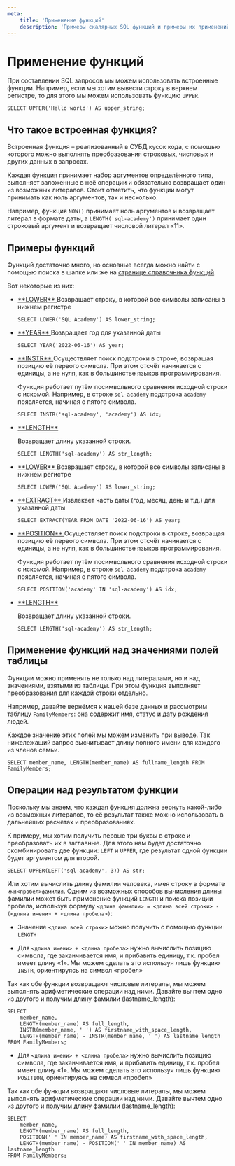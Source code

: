 ```yaml
---
meta:
    title: 'Применение функций'
    description: 'Примеры скалярных SQL функций и примеры их применений над литералами и над значениями полей из таблиц'
---
```


# Применение функций

При составлении SQL запросов мы можем использовать встроенные функции.
Например, если мы хотим вывести строку в верхнем регистре, то для этого мы можем использовать функцию `UPPER`.

```sql-executable
SELECT UPPER('Hello world') AS upper_string;
```

## Что такое встроенная функция?

Встроенная функция – реализованный в СУБД кусок кода, с помощью которого можно выполнять преобразования строковых, числовых и других данных в запросах.

Каждая функция принимает набор аргументов определённого типа, выполняет заложенные в неё операции и обязательно возвращает один из возможных литералов. Стоит отметить, что функции могут принимать как ноль аргументов, так и несколько.

Например, функция `NOW()` принимает ноль аргументов и возвращает литерал в формате даты, а `LENGTH('sql-academy')` принимает один строковый аргумент и возвращает числовой литерал «11».

## Примеры функций

Функций достаточно много, но основные всегда можно найти с помощью поиска в шапке или же на <a href="/handbook" target="_blank">странице справочника функций</a>.

Вот некоторые из них:

<MySQLOnly>

-   <a href="/handbook/mysql/lower" target="_blank">
        **LOWER**
    </a>
    Возвращает строку, в которой все символы записаны в нижнем регистре

    ```sql-executable
    SELECT LOWER('SQL Academy') AS lower_string;
    ```

-   <a href="/handbook/mysql/year" target="_blank">
        **YEAR**
    </a>
    Возвращает год для указанной даты

    ```sql-executable
    SELECT YEAR('2022-06-16') AS year;
    ```

-   <a href="/handbook/mysql/instr" target="_blank">
        **INSTR**
    </a>
    Осуществляет поиск подстроки в строке, возвращая позицию её первого символа. При этом отсчёт
    начинается с единицы, а не нуля, как в большинстве языков программирования.

    Функция работает путём посимвольного сравнения исходной строки с искомой. Например, в строке `sql-academy` подстрока `academy` появляется, начиная с пятого символа.

    ```sql-executable
    SELECT INSTR('sql-academy', 'academy') AS idx;
    ```

-   <a href="/handbook/mysql/length" target="_blank">
        **LENGTH**
    </a>

    Возвращает длину указанной строки.

    ```sql-executable
    SELECT LENGTH('sql-academy') AS str_length;
    ```

</MySQLOnly>

<PostgreSQLOnly>

-   <a href="/handbook/postgresql/lower" target="_blank">
        **LOWER**
    </a>
    Возвращает строку, в которой все символы записаны в нижнем регистре

    ```sql-executable
    SELECT LOWER('SQL Academy') AS lower_string;
    ```

-   <a href="/handbook/postgresql/extract" target="_blank">
        **EXTRACT**
    </a>
    Извлекает часть даты (год, месяц, день и т.д.) для указанной даты

    ```sql-executable
    SELECT EXTRACT(YEAR FROM DATE '2022-06-16') AS year;
    ```

-   <a href="/handbook/postgresql/position" target="_blank">
        **POSITION**
    </a>
    Осуществляет поиск подстроки в строке, возвращая позицию её первого символа. При этом отсчёт
    начинается с единицы, а не нуля, как в большинстве языков программирования.

    Функция работает путём посимвольного сравнения исходной строки с искомой. Например, в строке `sql-academy` подстрока `academy` появляется, начиная с пятого символа.

    ```sql-executable
    SELECT POSITION('academy' IN 'sql-academy') AS idx;
    ```

-   <a href="/handbook/postgresql/length" target="_blank">
        **LENGTH**
    </a>

    Возвращает длину указанной строки.

    ```sql-executable
    SELECT LENGTH('sql-academy') AS str_length;
    ```

</PostgreSQLOnly>

## Применение функций над значениями полей таблицы

Функции можно применять не только над литералами, но и над значениями, взятыми из таблицы. При этом функция выполняет преобразования для каждой строки отдельно.

Например, давайте вернёмся к нашей базе данных и рассмотрим таблицу `FamilyMembers`: она содержит имя, статус и дату рождения людей.

<ERD databaseName="Family" />

Каждое значение этих полей мы можем изменить при выводе. Так нижележащий запрос высчитывает длину полного имени для каждого из членов семьи.

```sql-executable-Family-format
SELECT member_name, LENGTH(member_name) AS fullname_length FROM FamilyMembers;
```

## Операции над результатом функции

Поскольку мы знаем, что каждая функция должна вернуть какой-либо из возможных литералов, то её результат также можно использовать в дальнейших расчётах и преобразованиях.

К примеру, мы хотим получить первые три буквы в строке и преобразовать их в заглавные. Для этого нам будет достаточно скомбинировать две функции: `LEFT` и `UPPER`, где результат одной функции будет аргументом для второй.

```sql-executable-format
SELECT UPPER(LEFT('sql-academy', 3)) AS str;
```

Или хотим вычислить длину фамилии человека, имея строку в формате `имя<пробел>фамилия`. Одним из возможных способов вычисления длины фамилии может быть применение функций `LENGTH` и поиска позиции пробела, используя формулу `<длина фамилии> = <длина всей строки> - (<длина имени> + <длина пробела>)`:

-   Значение `<длина всей строки>` можно получить с помощью функции `LENGTH`

<MySQLOnly>

-   Для `<длина имени> + <длина пробела>` нужно вычислить позицию символа, где заканчивается имя, и прибавить единицу, т.к. пробел имеет длину «1». Мы можем сделать это используя лишь функцию `INSTR`, ориентируясь на символ «пробел»

Так как обе функции возвращают числовые литералы, мы можем выполнять арифметические операции над ними. Давайте вычтем одно из другого и получим длину фамилии (lastname_length):

```sql-executable-Family-format
SELECT
    member_name,
    LENGTH(member_name) AS full_length,
    INSTR(member_name, ' ') AS firstname_with_space_length,
    LENGTH(member_name) - INSTR(member_name, ' ') AS lastname_length
FROM FamilyMembers;
```

</MySQLOnly>

<PostgreSQLOnly>

-   Для `<длина имени> + <длина пробела>` нужно вычислить позицию символа, где заканчивается имя, и прибавить единицу, т.к. пробел имеет длину «1». Мы можем сделать это используя лишь функцию `POSITION`, ориентируясь на символ «пробел»

Так как обе функции возвращают числовые литералы, мы можем выполнять арифметические операции над ними. Давайте вычтем одно из другого и получим длину фамилии (lastname_length):

```sql-executable-Family-format
SELECT
    member_name,
    LENGTH(member_name) AS full_length,
    POSITION(' ' IN member_name) AS firstname_with_space_length,
    LENGTH(member_name) - POSITION(' ' IN member_name) AS lastname_length
FROM FamilyMembers;
```

</PostgreSQLOnly>
